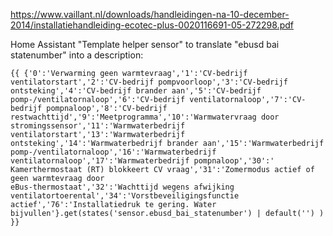 https://www.vaillant.nl/downloads/handleidingen-na-10-december-2014/installatiehandleiding-ecotec-plus-0020116691-05-272298.pdf

Home Assistant "Template helper sensor" to translate "ebusd bai statenumber" into a description:
```
{{ {'0':'Verwarming geen warmtevraag','1':'CV-bedrijf ventilatorstart','2':'CV-bedrijf pompvoorloop','3':'CV-bedrijf ontsteking','4':'CV-bedrijf brander aan','5':'CV-bedrijf pomp-/ventilatornaloop','6':'CV-bedrijf ventilatornaloop','7':'CV-bedrijf pompnaloop','8':'CV-bedrijf restwachttijd','9':'Meetprogramma','10':'Warmwatervraag door stromingssensor','11':'Warmwaterbedrijf ventilatorstart','13':'Warmwaterbedrijf ontsteking','14':'Warmwaterbedrijf brander aan','15':'Warmwaterbedrijf pomp-/ventilatornaloop','16':'Warmwaterbedrijf ventilatornaloop','17':'Warmwaterbedrijf pompnaloop','30':' Kamerthermostaat (RT) blokkeert CV vraag','31':'Zomermodus actief of geen warmtevraag door
eBus-thermostaat','32':'Wachttijd wegens afwijking ventilatortoerental','34':'Vorstbeveiligingsfunctie actief','76':'Installatiedruk te gering. Water bijvullen'}.get(states('sensor.ebusd_bai_statenumber') | default('') ) }}
```
